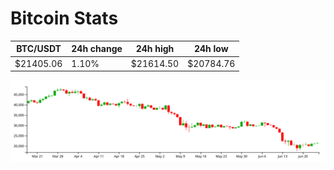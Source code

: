 # Bitcoin Stats

BTC/USDT|24h change|24h high|24h low|
|---|---|---|---|
|$21405.06|1.10%|$21614.50|$20784.76|

<img src="./chart.svg">
